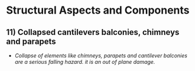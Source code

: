# Structural Aspects and Components 
## 11) Collapsed cantilevers balconies, chimneys and parapets
* *Collapse of elements like chimneys, parapets and cantilever balconies are a serious falling hazard. it is an out of plane damage.*